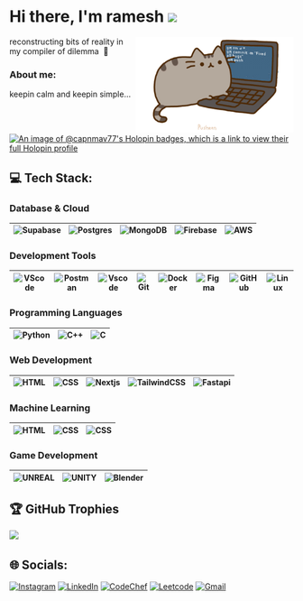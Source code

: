 # Hi there, I'm ramesh <img src="https://user-images.githubusercontent.com/5679180/79618120-0daffb80-80be-11ea-819e-d2b0fa904d07.gif" width="27px">

<p align="center">
<!--   <img src="https://media.giphy.com/media/v1.Y2lkPTc5MGI3NjExZmVlZjNmMGQxZTU3NDgyMjU4Njg0ZWEwYzk3YjQ1Njc3ZmU3ODhhNiZjdD1n/E7qhaXjCoZmDsHKpTN/giphy.gif" align="right"  width="280" height="auto" alt="ERROR: cant load image"/>  -->
<img src="assets/pusheencode.gif" align="right" width="280 height="auto" />

  <p align="top">
  reconstructing bits of reality in my compiler of dilemma  &nbsp;🚀


 ###  About me:
 <p>
   keepin calm and keepin simple...
 </p>
<div>  
 <!--   <a href="https://www.codechef.com/users/weshaan108" target="_blank"><img src="https://gitgud.io/uploads/-/system/group/avatar/12294/cc.png" hspace="1" vspace="2" height="45" width="45" align="top" target="_blank">
      </a> 
  <a href="https://www.linkedin.com/in/rameshwar-dl/"  target="_blank"><img src="https://raw.githubusercontent.com/tandpfun/skill-icons/59059d9d1a2c092696dc66e00931cc1181a4ce1f/icons/LinkedIn.svg" hspace="1" vspace="0" height="40" width="40" align="top" target="_blank"></a> 
 <a href="https://www.instagram.com/ramesh_77_/" target="_blank"><img src="https://brandeps.com/logo-download/I/Instagram-Icon-logo-vector-01.svg" hspace="1" vspace="2" height="40" width="40" align="top" target="_blank"></a>
  <a href = "https://discord.com/users/758003153571676391"><img src="https://raw.githubusercontent.com/tandpfun/skill-icons/59059d9d1a2c092696dc66e00931cc1181a4ce1f/icons/Discord.svg" hspace="1" vspace="0" height="40" width="40" align="top" target="_blank"></a>
  <a href = "mailto: rameshwar77411@gmail.com"><img src="https://mailmeteor.com/logos/assets/PNG/Gmail_Logo_512px.png" hspace="1" vspace="0" height="36" width="auto" align="top" target="_blank"></a>
 
<!-- <a href = "https://leetcode.com/weshaan/"><img src="https://imgs.search.brave.com/Z4bDDKGirOdE1wVbm7JIJg6Vcwtsc3Aey_dcXXM3tRA/rs:fit:860:0:0/g:ce/aHR0cHM6Ly9jZG4u/aWNvbnNjb3V0LmNv/bS9pY29uL2ZyZWUv/cG5nLTI1Ni9mcmVl/LWxlZXRjb2RlLTM1/MjE1NDItMjk0NDk2/MC5wbmc_Zj13ZWJw/Jnc9MjU2" hspace="1" vspace="0" height="40" width="40" align="top" target="_blank"></a> -->
<!--  <img src="https://media.giphy.com/media/a5viI92PAF89q/giphy.gif" align="" width="auto" height="40" alt="ERROR: cant load image"/>  -->

</br></br>
</div>

[![An image of @capnmav77's Holopin badges, which is a link to view their full Holopin profile](https://holopin.me/capnmav77)](https://holopin.io/@capnmav77)



## 💻 Tech Stack:

### Database & Cloud
| ![Supabase](https://skillicons.dev/icons?i=supabase&theme=dark) | ![Postgres](https://skillicons.dev/icons?i=postgresql&theme=dark) | ![MongoDB](https://skillicons.dev/icons?i=mongodb&theme=dark) | ![Firebase](https://skillicons.dev/icons?i=firebase&theme=dark) | ![AWS](https://skillicons.dev/icons?i=aws&theme=dark) |
|---|---|---|---|---|

### Development Tools
| ![VScode](https://skillicons.dev/icons?i=vscode&theme=dark) | ![Postman](https://skillicons.dev/icons?i=postman&theme=dark) | ![Vscode](https://skillicons.dev/icons?i=visualstudio&theme=dark) | ![Git](https://skillicons.dev/icons?i=git&theme=dark) | ![Docker](https://skillicons.dev/icons?i=docker&theme=dark) |  ![Figma](https://skillicons.dev/icons?i=figma&theme=dark) | ![GitHub](https://skillicons.dev/icons?i=github&theme=dark) | ![Linux](https://skillicons.dev/icons?i=linux&theme=dark) |
|---|---|---|---|---|---|--|---|

### Programming Languages
| ![Python](https://skillicons.dev/icons?i=python&theme=dark) | ![C++](https://skillicons.dev/icons?i=cpp&theme=dark) | ![C](https://skillicons.dev/icons?i=c&theme=dark) |
|---|---|---|

### Web Development
| ![HTML](https://skillicons.dev/icons?i=html&theme=dark) | ![CSS](https://skillicons.dev/icons?i=css&theme=dark) | ![Nextjs](https://skillicons.dev/icons?i=nextjs&theme=dark) | ![TailwindCSS](https://skillicons.dev/icons?i=tailwindcss&theme=dark) | ![Fastapi](https://skillicons.dev/icons?i=fastapi&theme=dark)
|---|---|---|--|--|

### Machine Learning
| ![HTML](https://skillicons.dev/icons?i=pytorch&theme=dark) | ![CSS](https://skillicons.dev/icons?i=tensorflow&theme=dark) | ![CSS](https://skillicons.dev/icons?i=keras&theme=dark) |
|---|---|--|

### Game Development 
| ![UNREAL](https://skillicons.dev/icons?i=unreal&theme=dark) | ![UNITY](https://skillicons.dev/icons?i=unity&theme=dark) | ![Blender](https://skillicons.dev/icons?i=blender&theme=dark) |
|---|---|---|




## 🏆 GitHub Trophies
![](https://github-profile-trophy.vercel.app/?username=capnmav77&theme=radical&no-frame=false&no-bg=false&margin-w=4)



## 🌐 Socials:
[![Instagram](https://img.shields.io/badge/Instagram-E4405F?style=for-the-badge&logo=instagram&logoColor=white)](https://instagram.com/ramesh_77_)
[![LinkedIn](https://img.shields.io/badge/LinkedIn-0077B5?style=for-the-badge&logo=linkedin&logoColor=white)](https://www.linkedin.com/in/rameshwar-dl/) 
[![CodeChef](	https://img.shields.io/badge/-CodeChef-5B4638?style=for-the-badge&logo=CodeChef&logoColor=white)](https://www.codechef.com/users/mav77411)
[![Leetcode](https://img.shields.io/badge/-LeetCode-FFA116?style=for-the-badge&logo=LeetCode&logoColor=black)](https://leetcode.com/rameshwar77/)
<a href = "mailto:capnprice11@gmail.com?subject=From your Github Profile" ><img alt="Gmail" src="https://img.shields.io/badge/Gmail-D14836?style=for-the-badge&logo=gmail&logoColor=white" /></a>
<!-- <a href = "https://www.linkedin.com/in/aronya-baksy-062a21183/" ><img src="https://img.shields.io/badge/linkedin%20-%230077B5.svg?&style=for-the-badge&logo=linkedin&logoColor=white"/></a> -->
<!-- <a href = "https://twitter.com/AronyaBaksy" ><img alt="Twitter" src="https://img.shields.io/badge/twitter-%231DA1F2.svg?&style=for-the-badge&logo=Twitter&logoColor=white"/> </a> -->
